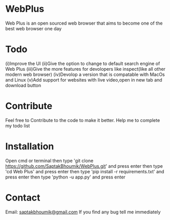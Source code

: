 # WebPlus
Web Plus is an open sourced web browser that aims to become one of the best web browser one day
# Todo
(i)Improve the UI
(ii)Give the option to change to default search engine of Web Plus
(iii)Give the more features for devolopers like inspect(like all other modern web browser) 
(iv)Devolop a version that is compatable with MacOs and Linux
(v)Add support for websites with live video,open in new tab and download button
# Contribute
Feel free to Contribute to the code to make it better. Help me to complete my todo list
# Installation
Open cmd or terminal then type 'git clone https://github.com/SaptakBhoumik/WebPlus.git' and press enter then type 'cd Web Plus' and press enter then type 'pip install -r requirements.txt' and press enter then type 'python -u app.py' and press enter
# Contact
Email: saptakbhoumik@gmail.com
If you find any bug tell me immediately
